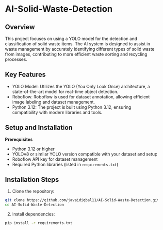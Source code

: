 # AI-Solid-Waste-Detection

## Overview
This project focuses on using a YOLO model for the detection and classification of solid waste items. The AI system is designed to assist in waste management by accurately identifying different types of solid waste from images, contributing to more efficient waste sorting and recycling processes.

## Key Features
- YOLO Model: Utilizes the YOLO (You Only Look Once) architecture, a state-of-the-art model for real-time object detection.
- Roboflow: Roboflow is used for dataset annotation, allowing efficient image labeling and dataset management.
- Python 3.12: The project is built using Python 3.12, ensuring compatibility with modern libraries and tools.

## Setup and Installation
**Prerequisites**
- Python 3.12 or higher
- YOLOv8 or similar YOLO version compatible with your dataset and setup
- Roboflow API key for dataset management
- Required Python libraries (listed in `requirements.txt`)

## Installation Steps
1. Clone the repository:

```bash
git clone https://github.com/javaidiqbal11/AI-Solid-Waste-Detection.git
cd AI-Solid-Waste-Detection
```
2. Install dependencies:

```bash
pip install -r requirements.txt
```
